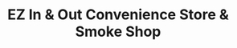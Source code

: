 ---
title: "EZ In & Out Convenience Store & Smoke Shop"
url: /saddle-brook/ez-in-and-out-convenience-store-and-smoke-shop/
shop: convenience
---